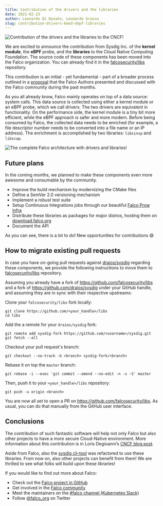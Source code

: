 ```yaml
---
title: Contribution of the drivers and the libraries
date: 2021-02-23
author: Leonardo Di Donato, Leonardo Grasso
slug: contribution-drivers-kmod-ebpf-libraries
---
```


![Contribution of the drivers and the libraries to the CNCF!](/img/falco-contributes-libraries-cncf-featured.png)

We are excited to announce the contribution from Sysdig Inc. of the **kernel module**, the **eBPF** probe, and the **libraries** to the Cloud Native Computing Foundation. The source code of these components has been moved into the Falco organization. You can already find it in the [falcosecurity/libs](https://github.com/falcosecurity/libs) repository.

This contribution is an initial - yet fundamental - part of a broader process outlined in a [proposal](https://github.com/falcosecurity/falco/blob/master/proposals/2021019-libraries-donation.md) that the Falco Authors presented and discussed with the Falco community during the past months.

As you all already know, Falco mainly operates on top of a data source: system calls. This data source is collected using either a kernel module or an eBPF probe, which we call drivers. The two drivers are equivalent in functionality. On the performance side, the kernel module is a tiny bit more efficient, while the eBPF approach is safer and more modern. Before being consumed by Falco, the collected data needs to be enriched (for example, a file descriptor number needs to be converted into a file name or an IP address). The enrichment is accomplished by two libraries: `libsinsp` and `libscap`.

![The complete Falco architecture with drivers and libraries!](/img/falco-diagram-blog-contribution.png)

## Future plans

In the coming months, we planned to make these components even more awesome and consumable by the community.

- Improve the build mechanism by modernizing the CMake files
- Define a SemVer 2.0 versioning mechanism
- Implement a robust test suite
- Setup Continuous Integrations jobs through our beautiful [Falco Prow Infra](https://prow.falco.org/)
- Distribute these libraries as packages for major distros, hosting them on [download.falco.org](https://download.falco.org/)
- Document the API

As you can see, there is a lot to do! New opportunities for contributions 😄

## How to migrate existing pull requests

In case you have on-going pull requests against [draios/sysdig](https://github.com/draios/sysdig/pulls)
regarding these components, we provide the following instructions to move them to [falcosecurity/libs](https://github.com/falcosecurity/libs) repository.


Assuming you already have a fork of https://github.com/falcosecurity/libs and a fork of https://github.com/draios/sysdig under your GitHub handle, and assuming they are in sync with their respective upstreams:

Clone your `falcosecurity/libs` fork locally:
```console
git clone https://github.com/<your_handle>/libs
cd libs
```

Add the a remote for your `draios/sysdig` fork:
```console
git remote add sysdig-fork https://github.com/<username>/sysdig.git
git fetch --all
```

Checkout your pull request's branch:
```console
git checkout --no-track -b <branch> sysdig-fork/<branch>
```

Rebase it on top the `master` branch:
```console
git rebase -i --exec 'git commit --amend --no-edit -n -s -S' master
```

Then, push it to your `<your_handle>/libs` repository:
```console
git push -u origin <branch>
```

You are now all set to open a PR on https://github.com/falcosecurity/libs. As usual, you can do that manually from the GitHub user interface.

## Conclusions

The contribution of such fantastic software will help not only Falco but also other projects to have a more secure Cloud-Native environment. More information about this contribution is in Loris Degioanni’s [CNCF blog post](https://www.cncf.io/blog/2021/02/24/sysdig-contributes-falcos-kernel-module-ebpf-probe-and-libraries-to-the-cncf/).

Aside from Falco, also the [sysdig cli-tool](https://github.com/draios/sysdig) was refactored to use these libraries. From now on, also other projects can benefit from them! We are thrilled to see what folks will build upon these libraries!

If you would like to find out more about Falco:

- Check out the [Falco project in GitHub](https://github.com/falcosecurity/falco)
- Get involved in the [Falco community](https://falco.org/community/)
- Meet the maintainers on the [#falco channel (Kubernetes Slack)](https://kubernetes.slack.com/?redir=%2Fmessages%2Ffalco)
- Follow [@falco_org](https://twitter.com/falco_org) on Twitter
